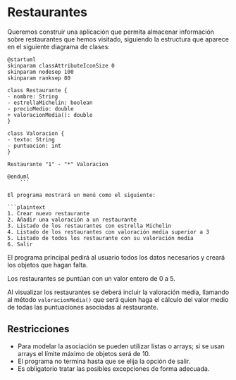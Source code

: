 # Restaurantes

Queremos construir una aplicación que permita almacenar información sobre restaurantes que hemos visitado, siguiendo la
estructura que aparece en el siguiente diagrama de clases:

```plantuml
@startuml
skinparam classAttributeIconSize 0
skinparam nodesep 100
skinparam ranksep 80

class Restaurante {
- nombre: String
- estrellaMichelin: boolean
- precioMedio: double
+ valoracionMedia(): double 
}

class Valoracion {
- texto: String
- puntuacion: int
}

Restaurante "1" - "*" Valoracion

@enduml
    ```

El programa mostrará un menú como el siguiente:

```plaintext
1. Crear nuevo restaurante
2. Añadir una valoración a un restaurante
3. Listado de los restaurantes con estrella Michelin
4. Listado de los restaurantes con valoración media superior a 3
5. Listado de todos los restaurante con su valoración media
6. Salir
```

El programa principal pedirá al usuario todos los datos necesarios y creará los objetos que hagan falta.

Los restaurantes se puntúan con un valor entero de 0 a 5.

Al visualizar los restaurantes se deberá incluir la valoración media, llamando al método `valoracionMedia()` que será
quien haga el cálculo del valor medio de todas las puntuaciones asociadas al restaurante.

## Restricciones

- Para modelar la asociación se pueden utilizar listas o arrays; si se usan arrays el límite máximo de objetos será de 10.
- El programa no termina hasta que se elija la opción de salir.
- Es obligatorio tratar las posibles excepciones de forma adecuada.
